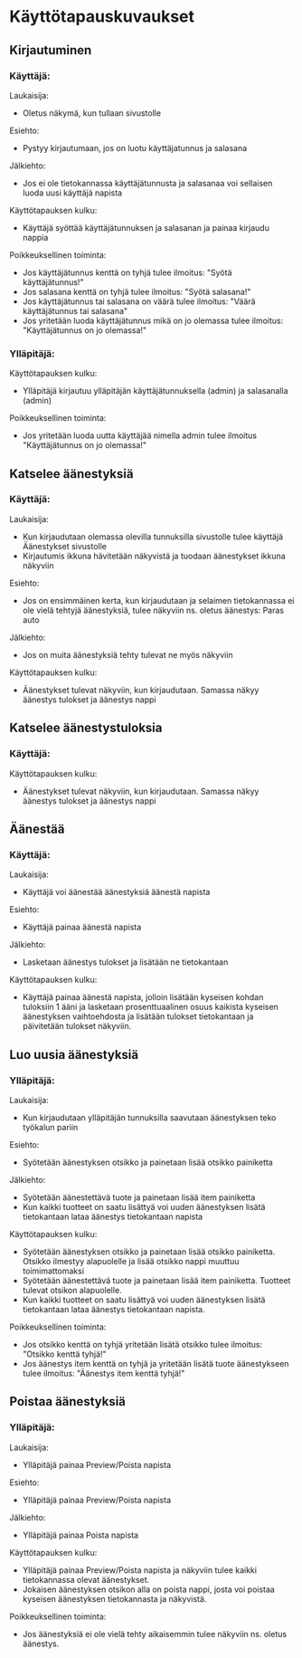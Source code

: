# Käyttötapauskuvaukset

## Kirjautuminen

### Käyttäjä:

Laukaisija:

-   Oletus näkymä, kun tullaan sivustolle

Esiehto:

-   Pystyy kirjautumaan, jos on luotu käyttäjatunnus ja salasana

Jälkiehto:

-   Jos ei ole tietokannassa käyttäjätunnusta ja salasanaa voi sellaisen luoda uusi käyttäjä napista

Käyttötapauksen kulku:

-   Käyttäjä syöttää käyttäjätunnuksen ja salasanan ja painaa kirjaudu nappia

Poikkeuksellinen toiminta:

-   Jos käyttäjätunnus kenttä on tyhjä tulee ilmoitus: "Syötä käyttäjätunnus!"
-   Jos salasana kenttä on tyhjä tulee ilmoitus: "Syötä salasana!"
-   Jos käyttäjätunnus tai salasana on väärä tulee ilmoitus: "Väärä käyttäjätunnus tai salasana"
-   Jos yritetään luoda käyttäjätunnus mikä on jo olemassa tulee ilmoitus: "Käyttäjätunnus on jo olemassa!"

### Ylläpitäjä:

Käyttötapauksen kulku:

-   Ylläpitäjä kirjautuu ylläpitäjän käyttäjätunnuksella (admin) ja salasanalla (admin)

Poikkeuksellinen toiminta:

-   Jos yritetään luoda uutta käyttäjää nimella admin tulee ilmoitus "Käyttäjätunnus on jo olemassa!"

## Katselee äänestyksiä

### Käyttäjä:

Laukaisija:

-   Kun kirjaudutaan olemassa olevilla tunnuksilla sivustolle tulee käyttäjä Äänestykset sivustolle
-   Kirjautumis ikkuna hävitetään näkyvistä ja tuodaan äänestykset ikkuna näkyviin

Esiehto:

-   Jos on ensimmäinen kerta, kun kirjaudutaan ja selaimen tietokannassa ei ole vielä tehtyjä äänestyksiä, tulee näkyviin ns. oletus äänestys: Paras auto

Jälkiehto:

-   Jos on muita äänestyksiä tehty tulevat ne myös näkyviin

Käyttötapauksen kulku:

-   Äänestykset tulevat näkyviin, kun kirjaudutaan. Samassa näkyy äänestys tulokset ja äänestys nappi

## Katselee äänestystuloksia

### Käyttäjä:

Käyttötapauksen kulku:

-   Äänestykset tulevat näkyviin, kun kirjaudutaan. Samassa näkyy äänestys tulokset ja äänestys nappi

## Äänestää

### Käyttäjä:

Laukaisija:

-   Käyttäjä voi äänestää äänestyksiä äänestä napista

Esiehto:

-   Käyttäjä painaa äänestä napista

Jälkiehto:

-   Lasketaan äänestys tulokset ja lisätään ne tietokantaan

Käyttötapauksen kulku:

-   Käyttäjä painaa äänestä napista, jolloin lisätään kyseisen kohdan tuloksiin 1 ääni ja lasketaan prosenttuaalinen osuus kaikista kyseisen äänestyksen vaihtoehdosta ja lisätään tulokset tietokantaan ja päivitetään tulokset näkyviin.

## Luo uusia äänestyksiä

### Ylläpitäjä:

Laukaisija:

-   Kun kirjaudutaan ylläpitäjän tunnuksilla saavutaan äänestyksen teko työkalun pariin

Esiehto:

-   Syötetään äänestyksen otsikko ja painetaan lisää otsikko painiketta

Jälkiehto:

-   Syötetään äänestettävä tuote ja painetaan lisää item painiketta
-   Kun kaikki tuotteet on saatu lisättyä voi uuden äänestyksen lisätä tietokantaan lataa äänestys tietokantaan napista

Käyttötapauksen kulku:

-   Syötetään äänestyksen otsikko ja painetaan lisää otsikko painiketta. Otsikko ilmestyy alapuolelle ja lisää otsikko nappi muuttuu toimimattomaksi
-   Syötetään äänestettävä tuote ja painetaan lisää item painiketta. Tuotteet tulevat otsikon alapuolelle.
-   Kun kaikki tuotteet on saatu lisättyä voi uuden äänestyksen lisätä tietokantaan lataa äänestys tietokantaan napista.

Poikkeuksellinen toiminta:

-   Jos otsikko kenttä on tyhjä yritetään lisätä otsikko tulee ilmoitus: "Otsikko kenttä tyhjä!"
-   Jos äänestys item kenttä on tyhjä ja yritetään lisätä tuote äänestykseen tulee ilmoitus: "Äänestys item kenttä tyhjä!"

## Poistaa äänestyksiä

### Ylläpitäjä:

Laukaisija:

-   Ylläpitäjä painaa Preview/Poista napista

Esiehto:

-   Ylläpitäjä painaa Preview/Poista napista

Jälkiehto:

-   Ylläpitäjä painaa Poista napista

Käyttötapauksen kulku:

-   Ylläpitäjä painaa Preview/Poista napista ja näkyviin tulee kaikki tietokannassa olevat äänestykset.
-   Jokaisen äänestyksen otsikon alla on poista nappi, josta voi poistaa kyseisen äänestyksen tietokannasta ja näkyvistä.

Poikkeuksellinen toiminta:

-   Jos äänestyksiä ei ole vielä tehty aikaisemmin tulee näkyviin ns. oletus äänestys.
